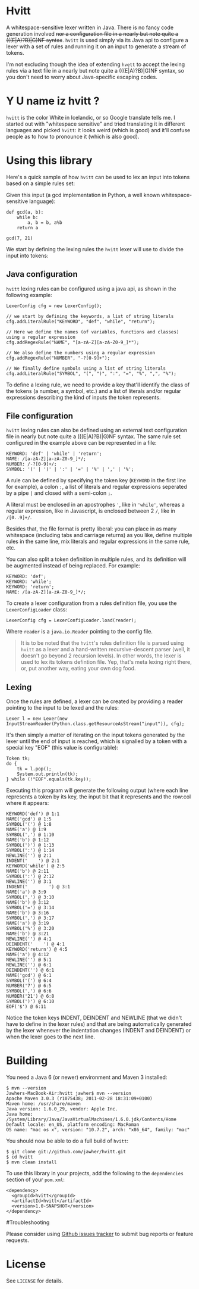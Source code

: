 Hvitt
=====

A whitespace-sensitive lexer written in Java. There is no fancy code generation involved <strike>nor a configuration file in a nearly but note quite a (((E|A)?B)|G)NF syntax</strike>.
`hvitt` is used  simply via its Java api to configure a lexer with a set of rules and running it on an input to generate a stream of tokens.

I'm not excluding though the idea of extending `hvett` to accept the lexing rules via a text file in a nearly but note quite a (((E|A)?B)|G)NF syntax, so you don't need to worry about Java-specific escaping codes.

# Y U name iz hvitt ?

`hvitt` is the color White in Icelandic, or so Google translate tells me. I started out with "whitespace sensitive" and tried translating it in different languages and picked `hvitt`: it looks weird (which is good) and it'll confuse people as to how to pronounce it (which is also good).

# Using this library

Here's a quick sample of how `hvitt` can be used to lex an input into tokens based on a simple rules set:

Given this input (a gcd implementation in Python, a well known whitespace-sensitive language):

    def gcd(a, b):
        while b:
            a, b = b, a%b
        return a

    gcd(7, 21)

We start by defining the lexing rules the `hvitt` lexer will use to divide the input into tokens:

## Java configuration
`hvitt` lexing rules can be configured using a java api, as shown in the following example:

    LexerConfig cfg = new LexerConfig();

    // we start by defining the keywords, a list of string literals
    cfg.addLiteralRule("KEYWORD", "def", "while", "return");

    // Here we define the names (of variables, functions and classes) using a regular expression
    cfg.addRegexRule("NAME", "[a-zA-Z][a-zA-Z0-9_]*");

    // We also define the numbers using a regular expression
    cfg.addRegexRule("NUMBER", "-?[0-9]+");

    // We finally define symbols using a list of string literals
    cfg.addLiteralRule("SYMBOL", "(", ")", ":", "=", "%", ",", "%");

To define a lexing rule, we need to provide a key that'll identify the class of the tokens (a number, a symbol, etc.) and a list of literals and/or regular expressions describing the kind of inputs the token represents.

## File configuration
`hvitt` lexing rules can also be defined using an external text configuration file in nearly but note quite a (((E|A)?B)|G)NF syntax. The same rule set configured in the example above can be represented in a file:

    KEYWORD: 'def' | 'while' | 'return';
    NAME: /[a-zA-Z][a-zA-Z0-9_]*/;
    NUMBER: /-?[0-9]+/;
    SYMBOL: '(' | ')' | ':' | '=' | '%' | ',' | '%';

A rule can be defined by specifying the token key (`KEYWORD` in the first line for example), a colon `:`, a list of literals and regular expressions seperated by a pipe `|` and closed with a semi-colon `;`.

A literal must be enclosed in an apostrophes `'`, like in `'while'`, whereas a regular expression, like in Javascript, is enclosed between 2 `/`, like in `/[0..9]+/`.

Besides that, the file format is pretty liberal: you can place in as many whitespace (including tabs and carriage returns) as you like, define multiple rules in the same line, mix literals and regular expressions in the same rule, etc.

You can also split a token definition in multiple rules, and its definition will be augmented instead of being replaced. For example:

    KEYWORD: 'def';
    KEYWORD: 'while';
    KEYWORD: 'return';
    NAME: /[a-zA-Z][a-zA-Z0-9_]*/;

To create a lexer configuration from a rules definition file, you use the `LexerConfigLoader` class:

    LexerConfig cfg = LexerConfigLoader.load(reader);

Where `reader` is a `java.io.Reader` pointing to the config file.

> It is to be noted that the `hvitt`'s rules definition file is parsed using `hvitt` as a lexer and a hand-written recursive-descent parser (well, it doesn't go beyond 2 recursion levels). In other words, the lexer is used to lex its tokens defintion file.
Yep, that's meta lexing right there, or, put another way, eating your own dog food.

## Lexing

Once the rules are defined, a lexer can be created by providing a reader pointing to the input to be lexed and the rules:

    Lexer l = new Lexer(new InputStreamReader(Python.class.getResourceAsStream("input")), cfg);

It's then simply a matter of iterating on the input tokens generated by the lexer until the end of input is reached, which is signalled by a token with a special key "EOF" (this value is configurable):

    Token tk;
    do {
        tk = l.pop();
        System.out.println(tk);
    } while (!"EOF".equals(tk.key));


Executing this program will generate the following output (where each line represents a token by its key, the input bit that it represents and the row:col where it appears:

    KEYWORD('def') @ 1:1
    NAME('gcd') @ 1:5
    SYMBOL('(') @ 1:8
    NAME('a') @ 1:9
    SYMBOL(',') @ 1:10
    NAME('b') @ 1:12
    SYMBOL(')') @ 1:13
    SYMBOL(':') @ 1:14
    NEWLINE('') @ 2:1
    INDENT('    ') @ 2:1
    KEYWORD('while') @ 2:5
    NAME('b') @ 2:11
    SYMBOL(':') @ 2:12
    NEWLINE('') @ 3:1
    INDENT('        ') @ 3:1
    NAME('a') @ 3:9
    SYMBOL(',') @ 3:10
    NAME('b') @ 3:12
    SYMBOL('=') @ 3:14
    NAME('b') @ 3:16
    SYMBOL(',') @ 3:17
    NAME('a') @ 3:19
    SYMBOL('%') @ 3:20
    NAME('b') @ 3:21
    NEWLINE('') @ 4:1
    DEINDENT('    ') @ 4:1
    KEYWORD('return') @ 4:5
    NAME('a') @ 4:12
    NEWLINE('') @ 5:1
    NEWLINE('') @ 6:1
    DEINDENT('') @ 6:1
    NAME('gcd') @ 6:1
    SYMBOL('(') @ 6:4
    NUMBER('7') @ 6:5
    SYMBOL(',') @ 6:6
    NUMBER('21') @ 6:8
    SYMBOL(')') @ 6:10
    EOF('$') @ 6:11

Notice the token keys INDENT, DEINDENT and NEWLINE (that we didn't have to define in the lexer rules) and that are being automatically generated by the lexer whenever the indentation changes (INDENT and DEINDENT) or when the lexer goes to the next line.

# Building

You need a Java 6 (or newer) environment and Maven 3 installed:

    $ mvn --version
    Jawhers-MacBook-Air:hvitt jawher$ mvn --version
    Apache Maven 3.0.3 (r1075438; 2011-02-28 18:31:09+0100)
    Maven home: /usr/share/maven
    Java version: 1.6.0_29, vendor: Apple Inc.
    Java home: /System/Library/Java/JavaVirtualMachines/1.6.0.jdk/Contents/Home
    Default locale: en_US, platform encoding: MacRoman
    OS name: "mac os x", version: "10.7.2", arch: "x86_64", family: "mac"

You should now be able to do a full build of `hvitt`:

    $ git clone git://github.com/jawher/hvitt.git
    $ cd hvitt
    $ mvn clean install

To use this library in your projects, add the following to the `dependencies` section of your
`pom.xml`:

    <dependency>
      <groupId>hvitt</groupId>
      <artifactId>hvitt</artifactId>
      <version>1.0-SNAPSHOT</version>
    </dependency>

#Troubleshooting

Please consider using [Github issues tracker](http://github.com/jawher/hvitt/issues) to submit bug reports or feature requests.


# License

See `LICENSE` for details.
